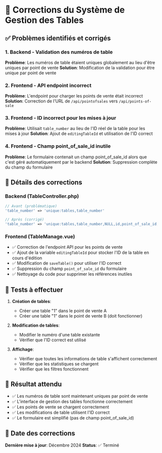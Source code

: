 # 🔧 Corrections du Système de Gestion des Tables

## ✅ Problèmes identifiés et corrigés

### 1. Backend - Validation des numéros de table
**Problème**: Les numéros de table étaient uniques globalement au lieu d'être uniques par point de vente
**Solution**: Modification de la validation pour être unique par point de vente

### 2. Frontend - API endpoint incorrect
**Problème**: L'endpoint pour charger les points de vente était incorrect
**Solution**: Correction de l'URL de `/api/pointofsales` vers `/api/points-of-sale`

### 3. Frontend - ID incorrect pour les mises à jour
**Problème**: Utilisait `table_number` au lieu de l'ID réel de la table pour les mises à jour
**Solution**: Ajout de `editingTableId` et utilisation de l'ID correct

### 4. Frontend - Champ point_of_sale_id inutile
**Problème**: Le formulaire contenait un champ point_of_sale_id alors que c'est géré automatiquement par le backend
**Solution**: Suppression complète du champ du formulaire

## 📝 Détails des corrections

### Backend (TableController.php)
```php
// Avant (problématique)
'table_number' => 'unique:tables,table_number'

// Après (corrigé)
'table_number' => 'unique:tables,table_number,NULL,id,point_of_sale_id,' . $pointOfSaleId
```

### Frontend (TableManage.vue)
- ✅ Correction de l'endpoint API pour les points de vente
- ✅ Ajout de la variable `editingTableId` pour stocker l'ID de la table en cours d'édition
- ✅ Modification de `saveTable()` pour utiliser l'ID correct
- ✅ Suppression du champ `point_of_sale_id` du formulaire
- ✅ Nettoyage du code pour supprimer les références inutiles

## 🧪 Tests à effectuer

1. **Création de tables**:
   - Créer une table "1" dans le point de vente A
   - Créer une table "1" dans le point de vente B (doit fonctionner)

2. **Modification de tables**:
   - Modifier le numéro d'une table existante
   - Vérifier que l'ID correct est utilisé

3. **Affichage**:
   - Vérifier que toutes les informations de table s'affichent correctement
   - Vérifier que les statistiques se chargent
   - Vérifier que les filtres fonctionnent

## 🎯 Résultat attendu

- ✅ Les numéros de table sont maintenant uniques par point de vente
- ✅ L'interface de gestion des tables fonctionne correctement
- ✅ Les points de vente se chargent correctement
- ✅ Les modifications de table utilisent l'ID correct
- ✅ Le formulaire est simplifié (pas de champ point_of_sale_id)

## 📅 Date des corrections

**Dernière mise à jour**: Décembre 2024
**Status**: ✅ Terminé
